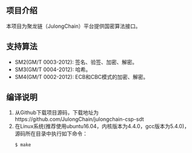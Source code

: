 ## 项目介绍
本项目为聚龙链（JulongChain）平台提供国密算法接口。

## 支持算法
- SM2(GM/T 0003-2012): 签名、验签、加密、解密。
- SM3(GM/T 0004-2012): 哈希。
- SM4(GM/T 0002-2012): ECB和CBC模式的加密、解密。

## 编译说明
1. 从Github下载项目源码，下载地址为https://github.com/JulongChain/julongchain-csp-sdt
2. 在Linux系统(推荐使用ubuntu16.04，内核版本为4.4.0，gcc版本为5.4.0)，源码所在目录中执行如下命令：
   ```
   $ make
   ```
